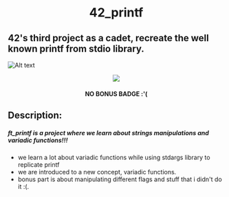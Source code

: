 <div align = center>

# 42_printf

</div>

## 42's third project as a cadet, recreate the well 	known printf from stdio library.

![Alt text](.git/Screenshot%20from%202023-06-21%2017-37-33.png)

<div align = center>

![](https://game.42sp.org.br/static/assets/achievements/ft_printfe.png)
 
#### NO BONUS BADGE :'(

 </div>

 ## Description:

##### ___ft_printf is a project where we learn about strings manipulations and variadic functions!!!___

- we learn a lot about variadic functions while using stdargs library to replicate printf
- we are introduced to a new concept, variadic functions.
- bonus part is about manipulating different flags and stuff that i didn't do it :(.
